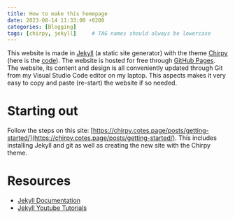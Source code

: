 ```yaml
---
title: How to make this homepage
date: 2023-08-14 11:33:00 +0200
categories: [Blogging]
tags: [chirpy, jekyll]     # TAG names should always be lowercase
---
```


This website is made in [Jekyll](https://en.wikipedia.org/wiki/Jekyll_(software)) (a static site generator) with the theme [Chirpy](https://chirpy.cotes.page/) (here is the [code](https://github.com/cotes2020/jekyll-theme-chirpy)). The website is hosted for free through [GitHub Pages](https://pages.github.com/). The website, its content and design is all conveniently updated through Git from my Visual Studio Code editor on my laptop. This aspects makes it very easy to copy and paste (re-start) the website if so needed. 

# Starting out
Follow the steps on this site: [https://chirpy.cotes.page/posts/getting-started/](https://chirpy.cotes.page/posts/getting-started/). This includes installing Jekyll and git as well as creating the new site with the Chirpy theme.

# Resources
- [Jekyll Documentation](https://jekyllrb.com/docs/) 
- [Jekyll Youtube Tutorials](https://www.youtube.com/watch?v=T1itpPvFWHI&list=PLLAZ4kZ9dFpOPV5C5Ay0pHaa0RJFhcmcB&index=1)